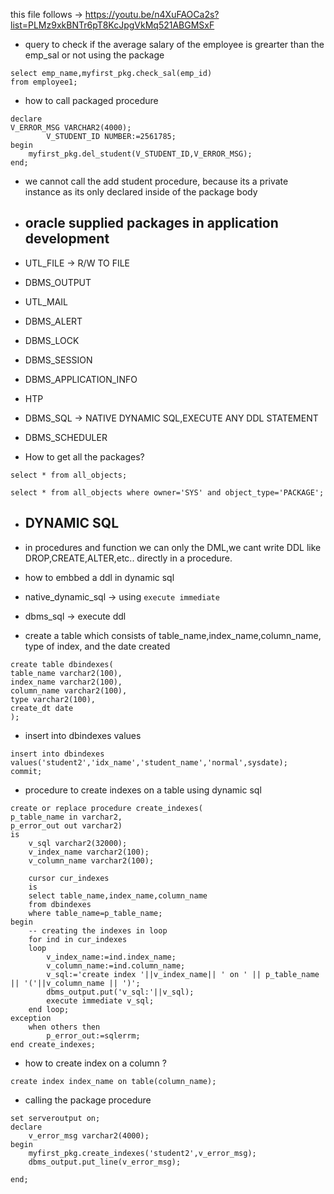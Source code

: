this file follows -> https://youtu.be/n4XuFAOCa2s?list=PLMz9xkBNTr6pT8KcJpgVkMq521ABGMSxF

- query to check if the average salary of the employee is grearter than the emp_sal or not using the package
```
select emp_name,myfirst_pkg.check_sal(emp_id)
from employee1;
```
- how to call packaged procedure
```
declare
V_ERROR_MSG VARCHAR2(4000);
        V_STUDENT_ID NUMBER:=2561785;
begin
    myfirst_pkg.del_student(V_STUDENT_ID,V_ERROR_MSG);
end;
```
- we cannot call the add student procedure, because its a private instance as its only declared inside of the package body

- ## oracle supplied packages in application development

- UTL_FILE -> R/W TO FILE
- DBMS_OUTPUT
- UTL_MAIL
- DBMS_ALERT
- DBMS_LOCK
- DBMS_SESSION
- DBMS_APPLICATION_INFO
- HTP
- DBMS_SQL -> NATIVE DYNAMIC SQL,EXECUTE ANY DDL STATEMENT
- DBMS_SCHEDULER

-  How to get all the packages?

```
select * from all_objects;
```
```
select * from all_objects where owner='SYS' and object_type='PACKAGE';
```

- ## DYNAMIC SQL
- in procedures and function we can only the DML,we cant write DDL like DROP,CREATE,ALTER,etc.. directly in a procedure.

- how to embbed a ddl in dynamic sql

- native_dynamic_sql
-> using `execute immediate`
- dbms_sql -> execute ddl

- create a table which consists of table_name,index_name,column_name, type of index, and the date created
```
create table dbindexes(
table_name varchar2(100),
index_name varchar2(100),
column_name varchar2(100),
type varchar2(100),
create_dt date
);
```
- insert into dbindexes values
```
insert into dbindexes values('student2','idx_name','student_name','normal',sysdate);
commit;
```
- procedure to create indexes on a table using dynamic sql

```
create or replace procedure create_indexes(
p_table_name in varchar2,
p_error_out out varchar2)
is
    v_sql varchar2(32000);
    v_index_name varchar2(100);
    v_column_name varchar2(100);
    
    cursor cur_indexes
    is 
    select table_name,index_name,column_name
    from dbindexes
    where table_name=p_table_name;
begin
    -- creating the indexes in loop
    for ind in cur_indexes
    loop
        v_index_name:=ind.index_name;
        v_column_name:=ind.column_name;
        v_sql:='create index '||v_index_name|| ' on ' || p_table_name || '('||v_column_name || ')';
        dbms_output.put('v_sql:'||v_sql);
        execute immediate v_sql;
    end loop;
exception
    when others then
        p_error_out:=sqlerrm;
end create_indexes;
```

- how to create index on a column ?
```
create index index_name on table(column_name);
```
- calling the package procedure
```
set serveroutput on;
declare
    v_error_msg varchar2(4000);
begin
    myfirst_pkg.create_indexes('student2',v_error_msg);
    dbms_output.put_line(v_error_msg);

end;
```